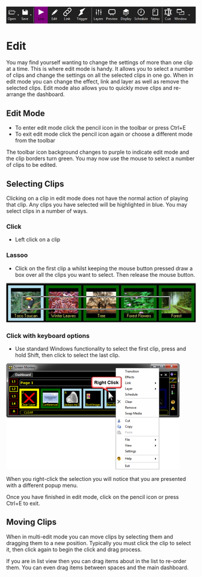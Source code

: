 ![](../../images/toolbar.png) 
# Edit

You may find yourself wanting to change the settings of more than one clip at a time. This is where edit mode is handy. It allows you to select a number of clips and change the settings on all the selected clips in one go. When in edit mode you can change the effect, link and layer as well as remove the selected clips. Edit mode also allows you to quickly move clips and re-arrange the dashboard.

## Edit Mode
- To enter edit mode click the pencil icon in the toolbar or press Ctrl+E
- To exit edit mode click the pencil icon again or choose a different mode from the toolbar

The toolbar icon background changes to purple to indicate edit mode and the clip borders turn green. You may now use the mouse to select a number of clips to be edited. 

## Selecting Clips
Clicking on a clip in edit mode does not have the normal action of playing that clip. Any clips you have selected will be highlighted in blue. You may select clips in a number of ways.

### Click
- Left click on a clip

### Lassoo
- Click on the first clip a whilst keeping the mouse button pressed draw a box over all the clips you want to select. Then release the mouse button.

![](../../images/img_258.jpg)

### Click with keyboard options
- Use standard Windows functionality to select the first clip, press and hold Shift, then click to select the last clip.

![](../../images/img_259.png)



When you right-click the selection you will notice that you are presented with a different popup menu.

Once you have finished in edit mode, click on the pencil icon or press Ctrl+E to exit.

## Moving Clips

When in multi-edit mode you can move clips by selecting them and dragging them to a new position. Typically you must click the clip to select it, then click again to begin the click and drag process.

If you are in list view then you can drag items about in the list to re-order them. You can even drag items between spaces and the main dashboard.